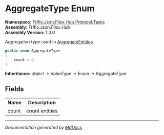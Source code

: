 ﻿<!--  
  <auto-generated>   
    The contents of this file were generated by a tool.  
    Changes to this file may be list if the file is regenerated  
  </auto-generated>   
-->

# AggregateType Enum

**Namespace:** [Friflo.Json.Fliox.Hub.Protocol.Tasks](../index.md)  
**Assembly:** Friflo.Json.Fliox.Hub  
**Assembly Version:** 1.0.0

Aggregation type used in [AggregateEntities](../AggregateEntities/index.md)

```csharp
public enum AggregateType
{
    count = 0
}
```

**Inheritance:** object → ValueType → Enum → AggregateType

## Fields

| Name  | Description    |
| ----- | -------------- |
| count | count entities |

___

*Documentation generated by [MdDocs](https://github.com/ap0llo/mddocs)*
